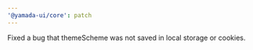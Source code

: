 ```yaml
---
'@yamada-ui/core': patch
---
```


Fixed a bug that themeScheme was not saved in local storage or cookies.
